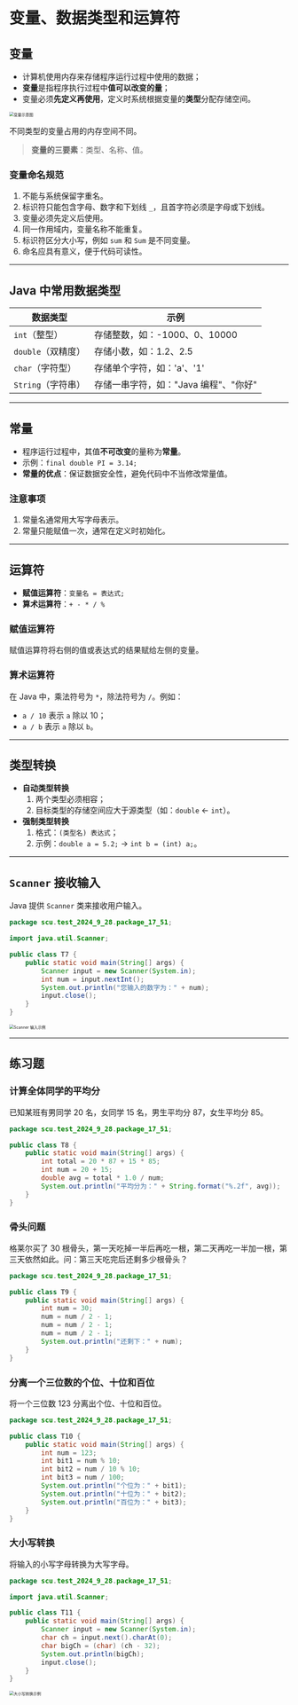 # 变量、数据类型和运算符

## 变量

- 计算机使用内存来存储程序运行过程中使用的数据；
- **变量**是指程序执行过程中**值可以改变的量**；
- 变量必须**先定义再使用**，定义时系统根据变量的**类型**分配存储空间。

<img src="https://leafalice-image.oss-cn-hangzhou.aliyuncs.com/img/image-20240928174822201.png" alt="变量示意图" style="zoom:50%;" />

不同类型的变量占用的内存空间不同。

> **变量的三要素**：类型、名称、值。

### 变量命名规范

1. 不能与系统保留字重名。
2. 标识符只能包含字母、数字和下划线 `_`，且首字符必须是字母或下划线。
3. 变量必须先定义后使用。
4. 同一作用域内，变量名称不能重复。
5. 标识符区分大小写，例如 `sum` 和 `Sum` 是不同变量。
6. 命名应具有意义，便于代码可读性。

---

## Java 中常用数据类型

| 数据类型           | 示例                                  |
| ------------------ | ------------------------------------- |
| `int`（整型）      | 存储整数，如：-1000、0、10000         |
| `double`（双精度） | 存储小数，如：1.2、2.5                |
| `char`（字符型）   | 存储单个字符，如：'a'、'1'            |
| `String`（字符串） | 存储一串字符，如："Java 编程"、"你好" |

---

## 常量

- 程序运行过程中，其值**不可改变**的量称为**常量**。
- 示例：`final double PI = 3.14;`
- **常量的优点**：保证数据安全性，避免代码中不当修改常量值。

### 注意事项

1. 常量名通常用大写字母表示。
2. 常量只能赋值一次，通常在定义时初始化。

---

## 运算符

- **赋值运算符**：`变量名 = 表达式;`
- **算术运算符**：`+ - * / %`

### 赋值运算符

赋值运算符将右侧的值或表达式的结果赋给左侧的变量。

### 算术运算符

在 Java 中，乘法符号为 `*`，除法符号为 `/`。例如：

- `a / 10` 表示 `a` 除以 10；
- `a / b` 表示 `a` 除以 `b`。

---

## 类型转换

- **自动类型转换**
  1. 两个类型必须相容；
  2. 目标类型的存储空间应大于源类型（如：`double` ← `int`）。
- **强制类型转换**
  1. 格式：`(类型名) 表达式`；
  2. 示例：`double a = 5.2;` → `int b = (int) a;`。

---

## `Scanner` 接收输入

Java 提供 `Scanner` 类来接收用户输入。

```java
package scu.test_2024_9_28.package_17_51;

import java.util.Scanner;

public class T7 {
    public static void main(String[] args) {
        Scanner input = new Scanner(System.in);
        int num = input.nextInt();
        System.out.println("您输入的数字为：" + num);
        input.close();
    }
}
```

<img src="https://leafalice-image.oss-cn-hangzhou.aliyuncs.com/img/image-20240928191655283.png" alt="Scanner 输入示例" style="zoom:50%;" />

---

## 练习题

### 计算全体同学的平均分

已知某班有男同学 20 名，女同学 15 名，男生平均分 87，女生平均分 85。

```java
package scu.test_2024_9_28.package_17_51;

public class T8 {
    public static void main(String[] args) {
        int total = 20 * 87 + 15 * 85;
        int num = 20 + 15;
        double avg = total * 1.0 / num;
        System.out.println("平均分为：" + String.format("%.2f", avg));
    }
}
```

### 骨头问题

格莱尔买了 30 根骨头，第一天吃掉一半后再吃一根，第二天再吃一半加一根，第三天依然如此。问：第三天吃完后还剩多少根骨头？

```java
package scu.test_2024_9_28.package_17_51;

public class T9 {
    public static void main(String[] args) {
        int num = 30;
        num = num / 2 - 1;
        num = num / 2 - 1;
        num = num / 2 - 1;
        System.out.println("还剩下：" + num);
    }
}
```

### 分离一个三位数的个位、十位和百位

将一个三位数 123 分离出个位、十位和百位。

```java
package scu.test_2024_9_28.package_17_51;

public class T10 {
    public static void main(String[] args) {
        int num = 123;
        int bit1 = num % 10;
        int bit2 = num / 10 % 10;
        int bit3 = num / 100;
        System.out.println("个位为：" + bit1);
        System.out.println("十位为：" + bit2);
        System.out.println("百位为：" + bit3);
    }
}
```

### 大小写转换

将输入的小写字母转换为大写字母。

```java
package scu.test_2024_9_28.package_17_51;

import java.util.Scanner;

public class T11 {
    public static void main(String[] args) {
        Scanner input = new Scanner(System.in);
        char ch = input.next().charAt(0);
        char bigCh = (char) (ch - 32);
        System.out.println(bigCh);
        input.close();
    }
}
```

<img src="https://leafalice-image.oss-cn-hangzhou.aliyuncs.com/img/image-20240928194812285.png" alt="大小写转换示例" style="zoom:50%;" />
